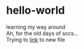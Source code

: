 # hello-world
learning my way around  
Ah, for the old days of sccs...  
Trying to [link](http://www.mholthouse.org/) to new file
